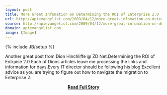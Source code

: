 ```yaml
---
layout: post
title: More Great Infomation on Determining the ROI of Enterprise 2.0
url: http://apievangelist.com/2009/04/12/more-great-infomation-on-determining-the-roi-of-enterprise-20/
source: http://apievangelist.com/2009/04/12/more-great-infomation-on-determining-the-roi-of-enterprise-20/
domain: apievangelist.com
image: [Image]
---
```

{% include JB/setup %}<p>Another great post from Dion Hinchliffe @ ZD Net.Determining the ROI of Entrpise 2.0
Each of Dions articles leave me processing the links and information for days.Every IT director should be following his blog.Excellent advice as you are trying to figure out how to navigate the migration to Enterprise 2.</p>
<center><p><a href="http://apievangelist.com/2009/04/12/more-great-infomation-on-determining-the-roi-of-enterprise-20/" style='padding:25px; font-sze:18px; font-weight: bold;'>Read Full Story</a></p></center>
